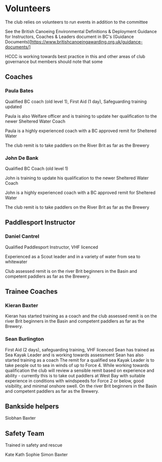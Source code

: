 # Volunteers #


The club relies on volunteers to run events in addition to the committee


See the British Canoeing Environmental Definitions & Deployment Guidance for Instructors, Coaches & Leaders document in BC's (Guidance Documents)[https://www.britishcanoeingawarding.org.uk/guidance-documents/]

HCCC is working towards best practice in this and other areas of club governance but members should note that some 



## Coaches ##


### Paula Bates ###

Qualified BC coach (old level 1), First Aid (1 day), Safeguarding training updated

Paula is also Welfare officer and is training to update her qualification to the newer Sheltered Water Coach 

Paula is a highly experienced coach with a BC approved remit for Sheltered Water

The club remit is to take paddlers on the River Brit as far as the Brewery


### John De Bank ###

Qualified BC Coach (old level 1)

John is training to update his qualification to the newer Sheltered Water Coach 

John is a highly experienced coach with a BC approved remit for Sheltered Water

The club remit is to take paddlers on the River Brit as far as the Brewery 



## Paddlesport Instructor ##

### Daniel Cantrel ###

Qualified Paddlesport Instructor, VHF licenced

Experienced as a Scout leader and in a variety of water from sea to whitewater

Club assessed remit is on the river Brit beginners in the Basin and competent paddlers as far as the Brewery.


## Trainee Coaches ##

### Kieran Baxter ###
Kieran has started training as a coach and the club assessed remit is on the river Brit beginners in the Basin and competent paddlers as far as the Brewery. 

### Sean Burlington ###
First Aid (2 days), safeguarding training, VHF licenced
Sean has trained as Sea Kayak Leader and is working towards assessment
Sean has also started training as a coach 
The remit for a qualified sea Kayak Leader is to take people out to sea in winds of up to Force 4. 
While working towards qualification the club will review a sensible remit based on experience and ability - currently this is to take out paddlers at West Bay with suitable experience in conditions with windspeeds for Force 2 or below, good visibility, and minimal onshore swell. On the river Brit beginners in the Basin and competent paddlers as far as the Brewery. 


## Bankside helpers ## 

Siobhan Baxter 



## Safety Team ##

Trained in safety and rescue 

Kate
Kath
Sophie
Simon Baxter


